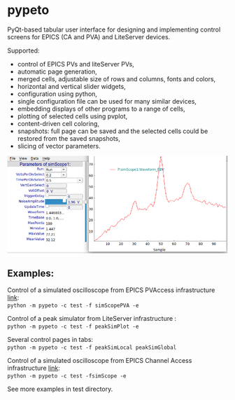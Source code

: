 # pypeto
PyQt-based tabular user interface for designing and implementing control screens for EPICS (CA and PVA) and LiteServer devices.

Supported:
 - control of EPICS PVs and liteServer PVs,
 - automatic page generation,
 - merged cells, adjustable size of rows and columns, fonts and colors,
 - horizontal and vertical slider widgets,
 - configuration using python,
 - single configuration file can be used for many similar devices,
 - embedding displays of other programs to a range of cells,
 - plotting of selected cells using pvplot,
 - content-driven cell coloring,
 - snapshots: full page can be saved and the selected cells could be restored from the saved snapshots,
 - slicing of vector parameters.

![simScope](./docs/pypeto_simScopePVA.png)

## Examples:
Control of a simulated oscilloscope from EPICS PVAccess infrastructure [link](https://github.com/ASukhanov/p4pex):<br>
`python -m pypeto -c test -f simScopePVA -e`

Control of a peak simulator from LiteServer infrastructure :<br>
`python -m pypeto -c test -f peakSimPlot -e`

Several control pages in tabs:<br>
`python -m pypeto -c test -f peakSimLocal peakSimGlobal`

Control of a simulated oscilloscope from EPICS Channel Access infrastructure 
[link](https://epics.anl.gov/modules/soft/asyn/R4-38/asynDriver.html#testAsynPortDriverApp):<br>
`python -m pypeto -c test -fsimScope -e`

See more examples in test directory.

